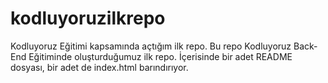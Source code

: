 # kodluyoruzilkrepo
Kodluyoruz Eğitimi kapsamında açtığım ilk repo.
Bu repo Kodluyoruz Back-End Eğitiminde oluşturduğumuz ilk repo. İçerisinde bir adet README dosyası, bir adet de index.html barındırıyor.

